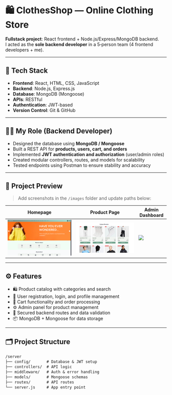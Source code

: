 # 🛍️ ClothesShop — Online Clothing Store

**Fullstack project**: React frontend + Node.js/Express/MongoDB backend.  
I acted as the **sole backend developer** in a 5‑person team (4 frontend developers + me).

---

## 🚀 Tech Stack

- **Frontend**: React, HTML, CSS, JavaScript  
- **Backend**: Node.js, Express.js  
- **Database**: MongoDB (Mongoose)  
- **APIs**: RESTful  
- **Authentication**: JWT-based  
- **Version Control**: Git & GitHub

---

## 👨‍💻 My Role (Backend Developer)

- Designed the database using **MongoDB / Mongoose**  
- Built a REST API for **products, users, cart, and orders**  
- Implemented **JWT authentication and authorization** (user/admin roles)  
- Created modular controllers, routes, and models for scalability  
- Tested endpoints using Postman to ensure stability and accuracy

---

## 📸 Project Preview

> Add screenshots in the `/images` folder and update paths below:

| Homepage                  | Product Page             | Admin Dashboard         |
|---------------------------|--------------------------|--------------------------|
| ![](images/homepage.png)  | ![](images/product.png)  | ![](images/admin.png)    |

---

## ⚙️ Features

- 🛍 Product catalog with categories and search  
- 👤 User registration, login, and profile management  
- 🛒 Cart functionality and order processing  
- ⚙ Admin panel for product management  
- 🔐 Secured backend routes and data validation  
- 📦 MongoDB + Mongoose for data storage

---

## 🗂 Project Structure

```text
/server
├── config/       # Database & JWT setup
├── controllers/  # API logic
├── middleware/   # Auth & error handling
├── models/       # Mongoose schemas
├── routes/       # API routes
└── server.js     # App entry point
